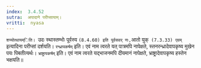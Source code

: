```yaml
---
index:  3.4.52
sutra:  अपादाने परीप्सायाम्।
vritti:  nyasa
---
```


`शय्योत्थायम्िति। `उदः स्थास्तम्भोः पूर्वस्य ` (8.4.60) इति पूर्वसवर्
णः, `आतो युक्` (7.3.33) एवम्` इत्यादिना परीप्सां दर्शयति। `रन्ध्रापकर्षम्` इति। एवं नाम त्वरते यत् पात्रमपि नापेक्षते, स्तनरन्ध्रादेवापकृष्य मुखेन पयः पिबतीत्यर्थः। `भ्राष्ट्रापकर्षम्` इति। एवं नाम त्वरते यद्भाजनमपि दीयमानं नापेक्षते, भ्राष्ट्रादेवापकृष्य हस्तेन भक्षयति॥
